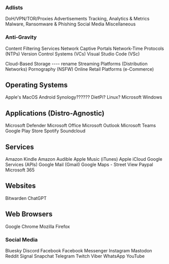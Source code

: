 ### Adlists

DoH/VPN/TOR/Proxies
Advertisements
Tracking, Analytics & Metrics
Malware, Ransomware & Phishing
Social Media
Miscellaneous

### Anti-Gravity

Content Filtering Services
Network Captive Portals
Network-Time Protocols (NTPs)
Version Control Systems (VCs)
Visual Studio Code (VSc)

Cloud-Based Storage ---- rename
Streaming Platforms (Distribution Networks)
Pornography (NSFW)
Online Retail Platforms (e-Commerce)

## Operating Systems

Apple's MacOS
Android
Synology??????
DietPi?
Linux?
Microsoft Windows

## Applications (Distro-Agnostic)

Microsoft Defender
Microsoft Office
Microsoft Outlook
Microsoft Teams
Google Play Store
Spotify
Soundcloud

## Services

Amazon Kindle
Amazon Audible
Apple Music (iTunes)
Apple iCloud
Google Services (APIs)
Google Mail (Gmail)
Google Maps - Street View
Paypal
Microsoft 365

## Websites

Bitwarden
ChatGPT

## Web Browsers

Google Chrome
Mozilla Firefox

### Social Media

Bluesky
Discord
Facebook
Facebook Messenger
Instagram
Mastodon
Reddit
Signal
Snapchat
Telegram
Twitch
Viber
WhatsApp
YouTube

